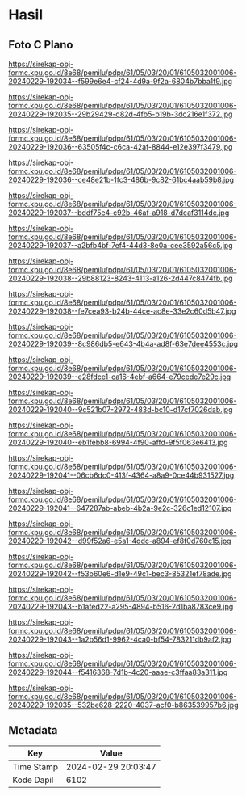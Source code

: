 # Hasil

## Foto C Plano

https://sirekap-obj-formc.kpu.go.id/8e68/pemilu/pdpr/61/05/03/20/01/6105032001006-20240229-192034--f599e6e4-cf24-4d9a-9f2a-6804b7bba1f9.jpg

https://sirekap-obj-formc.kpu.go.id/8e68/pemilu/pdpr/61/05/03/20/01/6105032001006-20240229-192035--29b29429-d82d-4fb5-b19b-3dc216e1f372.jpg

https://sirekap-obj-formc.kpu.go.id/8e68/pemilu/pdpr/61/05/03/20/01/6105032001006-20240229-192036--63505f4c-c6ca-42af-8844-e12e397f3479.jpg

https://sirekap-obj-formc.kpu.go.id/8e68/pemilu/pdpr/61/05/03/20/01/6105032001006-20240229-192036--ce48e21b-1fc3-486b-9c82-61bc4aab59b8.jpg

https://sirekap-obj-formc.kpu.go.id/8e68/pemilu/pdpr/61/05/03/20/01/6105032001006-20240229-192037--bddf75e4-c92b-46af-a918-d7dcaf3114dc.jpg

https://sirekap-obj-formc.kpu.go.id/8e68/pemilu/pdpr/61/05/03/20/01/6105032001006-20240229-192037--a2bfb4bf-7ef4-44d3-8e0a-cee3592a56c5.jpg

https://sirekap-obj-formc.kpu.go.id/8e68/pemilu/pdpr/61/05/03/20/01/6105032001006-20240229-192038--29b88123-8243-4113-a126-2d447c8474fb.jpg

https://sirekap-obj-formc.kpu.go.id/8e68/pemilu/pdpr/61/05/03/20/01/6105032001006-20240229-192038--fe7cea93-b24b-44ce-ac8e-33e2c60d5b47.jpg

https://sirekap-obj-formc.kpu.go.id/8e68/pemilu/pdpr/61/05/03/20/01/6105032001006-20240229-192039--8c986db5-e643-4b4a-ad8f-63e7dee4553c.jpg

https://sirekap-obj-formc.kpu.go.id/8e68/pemilu/pdpr/61/05/03/20/01/6105032001006-20240229-192039--e28fdce1-ca16-4ebf-a664-e79cede7e29c.jpg

https://sirekap-obj-formc.kpu.go.id/8e68/pemilu/pdpr/61/05/03/20/01/6105032001006-20240229-192040--9c521b07-2972-483d-bc10-d17cf7026dab.jpg

https://sirekap-obj-formc.kpu.go.id/8e68/pemilu/pdpr/61/05/03/20/01/6105032001006-20240229-192040--eb1febb8-6994-4f90-affd-9f5f063e6413.jpg

https://sirekap-obj-formc.kpu.go.id/8e68/pemilu/pdpr/61/05/03/20/01/6105032001006-20240229-192041--06cb6dc0-413f-4364-a8a9-0ce44b931527.jpg

https://sirekap-obj-formc.kpu.go.id/8e68/pemilu/pdpr/61/05/03/20/01/6105032001006-20240229-192041--647287ab-abeb-4b2a-9e2c-326c1ed12107.jpg

https://sirekap-obj-formc.kpu.go.id/8e68/pemilu/pdpr/61/05/03/20/01/6105032001006-20240229-192042--d99f52a6-e5a1-4ddc-a894-ef8f0d760c15.jpg

https://sirekap-obj-formc.kpu.go.id/8e68/pemilu/pdpr/61/05/03/20/01/6105032001006-20240229-192042--f53b60e6-d1e9-49c1-bec3-85321ef78ade.jpg

https://sirekap-obj-formc.kpu.go.id/8e68/pemilu/pdpr/61/05/03/20/01/6105032001006-20240229-192043--b1afed22-a295-4894-b516-2d1ba8783ce9.jpg

https://sirekap-obj-formc.kpu.go.id/8e68/pemilu/pdpr/61/05/03/20/01/6105032001006-20240229-192043--1a2b56d1-9962-4ca0-bf54-783211db9af2.jpg

https://sirekap-obj-formc.kpu.go.id/8e68/pemilu/pdpr/61/05/03/20/01/6105032001006-20240229-192044--f5416368-7d1b-4c20-aaae-c3ffaa83a311.jpg

https://sirekap-obj-formc.kpu.go.id/8e68/pemilu/pdpr/61/05/03/20/01/6105032001006-20240229-192035--532be628-2220-4037-acf0-b863539957b6.jpg


## Metadata

| Key        | Value               |
| ---------- | ------------------- |
| Time Stamp | 2024-02-29 20:03:47 |
| Kode Dapil | 6102                |



